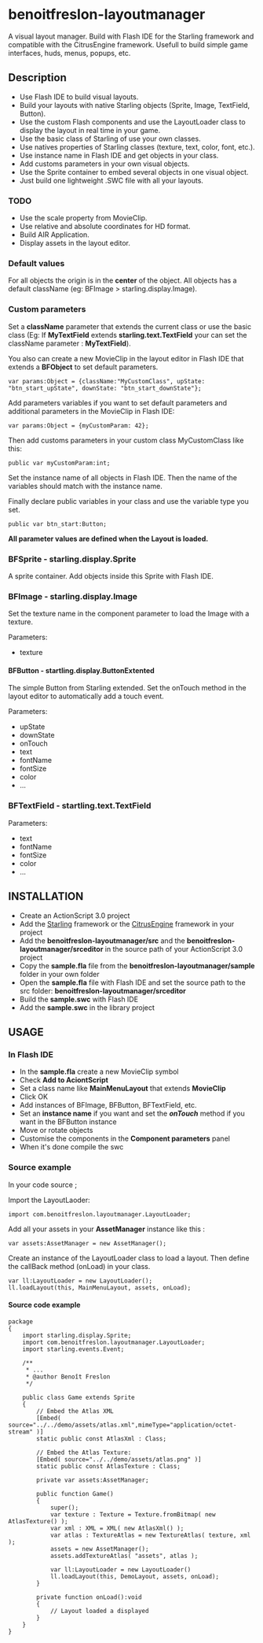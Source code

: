 benoitfreslon-layoutmanager
===========================

A visual layout manager. Build with Flash IDE for the Starling framework and compatible with the CitrusEngine framework.
Usefull to build simple game interfaces, huds, menus, popups, etc.

## Description

* Use Flash IDE to build visual layouts.
* Build your layouts with native Starling objects (Sprite, Image, TextField, Button).
* Use the custom Flash components and use the LayoutLoader class to display the layout in real time in your game.
* Use the basic class of Starling of use your own classes.
* Use natives properties of Starling classes (texture, text, color, font, etc.).
* Use instance name in Flash IDE and get objects in your class.
* Add customs parameters in your own visual objects.
* Use the Sprite container to embed several objects in one visual object.
* Just build one lightweight .SWC file with all your layouts.

### TODO
* Use the scale property from MovieClip.
* Use relative and absolute coordinates for HD format.
* Build AIR Application.
* Display assets in the layout editor.

### Default values

For all objects the origin is in the **center** of the object.
All objects has a default className (eg: BFImage > starling.display.Image).

### Custom parameters

Set a **className** parameter that extends the current class or use the basic class 
(Eg: If **MyTextField** extends **starling.text.TextField** your can set the className parameter : **MyTextField**).

You also can create a new MovieClip in the layout editor in Flash IDE that extends a **BFObject** to set default parameters.
```
var params:Object = {className:"MyCustomClass", upState: "btn_start_upState", downState: "btn_start_downState"};
```

Add parameters variables if you want to set default parameters and additional parameters in the MovieClip in Flash IDE:
```
var params:Object = {myCustomParam: 42};
```

Then add customs parameters in your custom class MyCustomClass like this:
```
public var myCustomParam:int;
```

Set the instance name of all objects in Flash IDE.
Then the name of the variables should match with the instance name.

Finally declare public variables in your class and use the variable type you set.
```
public var btn_start:Button;
```

**All parameter values are defined when the Layout is loaded.**

### **BFSprite** - starling.display.Sprite

A sprite container. Add objects inside this Sprite with Flash IDE.

### **BFImage** - starling.display.Image

Set the texture name in the component parameter to load the Image with a texture.

Parameters:
* texture

#### **BFButton** - startling.display.ButtonExtented

The simple Button from Starling extended.
Set the onTouch method in the layout editor to automatically add a touch event.

Parameters:

* upState
* downState
* onTouch
* text
* fontName
* fontSize
* color
* ...

### **BFTextField** - startling.text.TextField

Parameters:
* text
* fontName
* fontSize
* color
* ...

## INSTALLATION

* Create an ActionScript 3.0 project
* Add the [Starling](https://github.com/PrimaryFeather/Starling-Framework) framework or the [CitrusEngine](https://github.com/alamboley/Citrus-Engine) framework in your project
* Add the **benoitfreslon-layoutmanager/src** and the **benoitfreslon-layoutmanager/srceditor** in the source path of your ActionScript 3.0 project
* Copy the **sample.fla** file from the **benoitfreslon-layoutmanager/sample** folder in your own folder
* Open the **sample.fla** file with Flash IDE and set the source path to the src folder: **benoitfreslon-layoutmanager/srceditor**
* Build the **sample.swc** with Flash IDE
* Add the **sample.swc** in the library project


## USAGE

### In Flash IDE

* In the **sample.fla** create a new MovieClip symbol
* Check **Add to AciontScript**
* Set a class name like **MainMenuLayout** that extends **MovieClip**
* Click OK
* Add instances of BFImage, BFButton, BFTextField, etc.
* Set an **instance name** if you want and set the ***onTouch*** method if you want in the BFButton instance
* Move or rotate objects
* Customise the components in the **Component parameters** panel
* When it's done compile the swc

### Source example

In your code source ;

Import the LayoutLaoder:
```
import com.benoitfreslon.layoutmanager.LayoutLoader;
```

Add all your assets in your **AssetManager** instance like this :
```
var assets:AssetManager = new AssetManager();
```

Create an instance of the LayoutLoader class to load a layout.
Then define the callBack method (onLoad) in your class.
```
var ll:LayoutLoader = new LayoutLoader();
ll.loadLayout(this, MainMenuLayout, assets, onLoad);
```




#### Source code example


```
package  
{
	import starling.display.Sprite;
	import com.benoitfreslon.layoutmanager.LayoutLoader;
	import starling.events.Event;
	
	/**
	 * ...
	 * @author Benoît Freslon
	 */
	 
    public class Game extends Sprite
    {
		// Embed the Atlas XML
		[Embed( source="../../demo/assets/atlas.xml",mimeType="application/octet-stream" )]
		static public const AtlasXml : Class;
		
		// Embed the Atlas Texture:
		[Embed( source="../../demo/assets/atlas.png" )]
		static public const AtlasTexture : Class;
		
		private var assets:AssetManager;
		
        public function Game()
        {
			super();
			var texture : Texture = Texture.fromBitmap( new AtlasTexture() );
			var xml : XML = XML( new AtlasXml() );
			var atlas : TextureAtlas = new TextureAtlas( texture, xml );
			assets = new AssetManager();
			assets.addTextureAtlas( "assets", atlas );
			
			var ll:LayoutLoader = new LayoutLoader()
			ll.loadLayout(this, DemoLayout, assets, onLoad);
        }
		
		private function onLoad():void 
		{
			// Layout loaded a displayed
		}
    }
}
```
